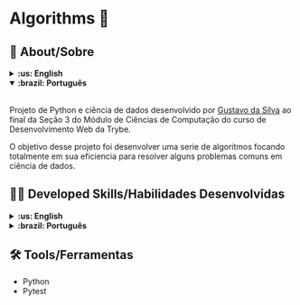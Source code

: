 # Algorithms :memo:

## :page_with_curl: About/Sobre

<details>
  <summary markdown="span"><strong>:us: English</strong></summary><br />

Python data science project developed by [Gustavo da Silva](https://www.linkedin.com/in/gustavocdn/) at the end of Section 2 and Computer Science Module of Trybe's Web Development course.

The objective of this project was to develop a series of algorithms focusing entirely on their efficiency to solve some common problems in data science.
<br />

</details>
<details open>
  <summary markdown="span"><strong>:brazil: Português</strong></summary><br />

Projeto de Python e ciência de dados desenvolvido por [Gustavo da Silva](https://www.linkedin.com/in/gustavocdn/) ao final da Seção 3 do Módulo de Ciências de Computação do curso de Desenvolvimento Web da Trybe.

O objetivo desse projeto foi desenvolver uma serie de algoritmos focando totalmente em sua eficiencia para resolver alguns problemas comuns em ciência de dados.
<br />

</details>

## :man_technologist: Developed Skills/Habilidades Desenvolvidas

<details>
  <summary markdown="span"><strong>:us: English</strong></summary><br />

- Analyze the complexity of algorithms.
- Implement sorting algorithms.
- Implement search algorithms.
- Test writing.
- Logical reasoning and problem solving with a focus on algorithm efficiency and performance.
<br />
</details>

<details>
  <summary markdown="span"><strong>:brazil: Português</strong></summary><br />

- Fazer analise de complexidade de algoritmos.
- Implementar algoritmos de ordenação.
- Implementar algoritmos de busca.
- Escrita de testes.
- Racicionio logico e resolução de problemas com foco em eficiencia e performance de algoritmos.

<br />
</details>

## :hammer_and_wrench: Tools/Ferramentas

- Python
- Pytest
